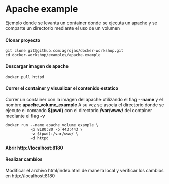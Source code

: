 # Apache example
Ejemplo donde se levanta un container donde se ejecuta un apache y se comparte un directorio mediante el uso de un volumen

#### Clonar proyecto
```
git clone git@github.com:agrojas/docker-workshop.git
cd docker-workshop/examples/apache-example
```

#### Descargar imagen de apache

```
docker pull httpd
```


#### Correr el container y visualizar el contenido estatico

Correr un container con la imagen del apache utilizando el flag **--name** y el nombre __apache_volume_example__
A su vez se asocia el directorio donde se ejecute el comando **$(pwd)** con el directorio **/var/www/** del container mediante el flag **-v**

```
docker run --name apache_volume_example \
           -p 8180:80 -p 443:443 \
           -v $(pwd):/var/www/ \
           -d httpd
```

__Abrir http://localhost:8180__

#### Realizar cambios
Modificar el archivo html/index.html de manera local y verificar los cambios en http://localhost:8180

